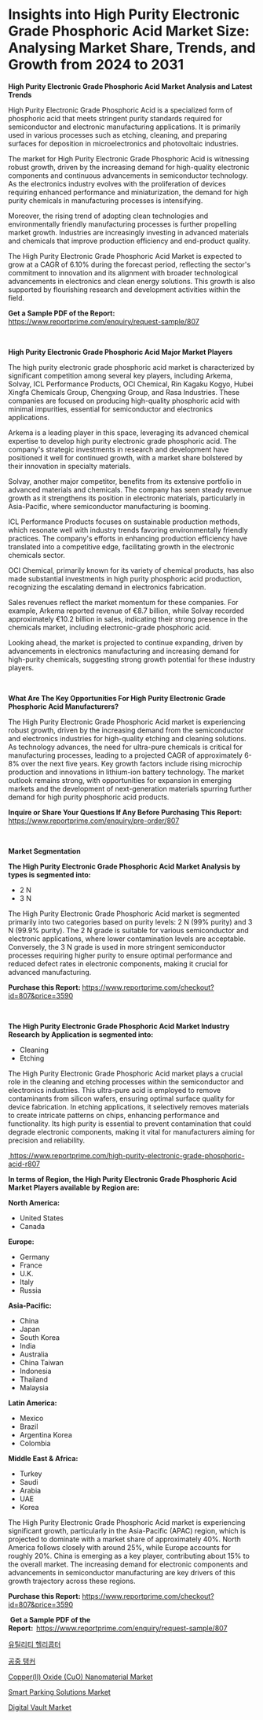 <p><h1>Insights into High Purity Electronic Grade Phosphoric Acid Market Size: Analysing Market Share, Trends, and Growth from 2024 to 2031</h1></p><p><strong>High Purity Electronic Grade Phosphoric Acid Market Analysis and Latest Trends</strong></p>
<p><p>High Purity Electronic Grade Phosphoric Acid is a specialized form of phosphoric acid that meets stringent purity standards required for semiconductor and electronic manufacturing applications. It is primarily used in various processes such as etching, cleaning, and preparing surfaces for deposition in microelectronics and photovoltaic industries. </p><p>The market for High Purity Electronic Grade Phosphoric Acid is witnessing robust growth, driven by the increasing demand for high-quality electronic components and continuous advancements in semiconductor technology. As the electronics industry evolves with the proliferation of devices requiring enhanced performance and miniaturization, the demand for high purity chemicals in manufacturing processes is intensifying.</p><p>Moreover, the rising trend of adopting clean technologies and environmentally friendly manufacturing processes is further propelling market growth. Industries are increasingly investing in advanced materials and chemicals that improve production efficiency and end-product quality. </p><p>The High Purity Electronic Grade Phosphoric Acid Market is expected to grow at a CAGR of 6.10% during the forecast period, reflecting the sector's commitment to innovation and its alignment with broader technological advancements in electronics and clean energy solutions. This growth is also supported by flourishing research and development activities within the field.</p></p>
<p><strong>Get a Sample PDF of the Report:&nbsp;</strong> <a href="https://www.reportprime.com/enquiry/request-sample/807">https://www.reportprime.com/enquiry/request-sample/807</a></p>
<p>&nbsp;</p>
<p><strong>High Purity Electronic Grade Phosphoric Acid Major Market Players</strong></p>
<p><p>The high purity electronic grade phosphoric acid market is characterized by significant competition among several key players, including Arkema, Solvay, ICL Performance Products, OCI Chemical, Rin Kagaku Kogyo, Hubei Xingfa Chemicals Group, Chengxing Group, and Rasa Industries. These companies are focused on producing high-quality phosphoric acid with minimal impurities, essential for semiconductor and electronics applications.</p><p>Arkema is a leading player in this space, leveraging its advanced chemical expertise to develop high purity electronic grade phosphoric acid. The company's strategic investments in research and development have positioned it well for continued growth, with a market share bolstered by their innovation in specialty materials.</p><p>Solvay, another major competitor, benefits from its extensive portfolio in advanced materials and chemicals. The company has seen steady revenue growth as it strengthens its position in electronic materials, particularly in Asia-Pacific, where semiconductor manufacturing is booming.</p><p>ICL Performance Products focuses on sustainable production methods, which resonate well with industry trends favoring environmentally friendly practices. The company's efforts in enhancing production efficiency have translated into a competitive edge, facilitating growth in the electronic chemicals sector.</p><p>OCI Chemical, primarily known for its variety of chemical products, has also made substantial investments in high purity phosphoric acid production, recognizing the escalating demand in electronics fabrication.</p><p>Sales revenues reflect the market momentum for these companies. For example, Arkema reported revenue of €8.7 billion, while Solvay recorded approximately €10.2 billion in sales, indicating their strong presence in the chemicals market, including electronic-grade phosphoric acid.</p><p>Looking ahead, the market is projected to continue expanding, driven by advancements in electronics manufacturing and increasing demand for high-purity chemicals, suggesting strong growth potential for these industry players.</p></p>
<p>&nbsp;</p>
<p><strong>What Are The Key Opportunities For High Purity Electronic Grade Phosphoric Acid Manufacturers?</strong></p>
<p><p>The High Purity Electronic Grade Phosphoric Acid market is experiencing robust growth, driven by the increasing demand from the semiconductor and electronics industries for high-quality etching and cleaning solutions. As technology advances, the need for ultra-pure chemicals is critical for manufacturing processes, leading to a projected CAGR of approximately 6-8% over the next five years. Key growth factors include rising microchip production and innovations in lithium-ion battery technology. The market outlook remains strong, with opportunities for expansion in emerging markets and the development of next-generation materials spurring further demand for high purity phosphoric acid products.</p></p>
<p><strong>Inquire or Share Your Questions If Any Before Purchasing This Report:</strong> <a href="https://www.reportprime.com/enquiry/pre-order/807">https://www.reportprime.com/enquiry/pre-order/807</a></p>
<p>&nbsp;</p>
<p><strong>Market Segmentation</strong></p>
<p><strong>The High Purity Electronic Grade Phosphoric Acid Market Analysis by types is segmented into:</strong></p>
<p><ul><li>2 N</li><li>3 N</li></ul></p>
<p><p>The High Purity Electronic Grade Phosphoric Acid market is segmented primarily into two categories based on purity levels: 2 N (99% purity) and 3 N (99.9% purity). The 2 N grade is suitable for various semiconductor and electronic applications, where lower contamination levels are acceptable. Conversely, the 3 N grade is used in more stringent semiconductor processes requiring higher purity to ensure optimal performance and reduced defect rates in electronic components, making it crucial for advanced manufacturing.</p></p>
<p><strong>Purchase this Report:&nbsp;</strong><a href="https://www.reportprime.com/checkout?id=807&price=3590">https://www.reportprime.com/checkout?id=807&price=3590</a></p>
<p>&nbsp;</p>
<p><strong>The High Purity Electronic Grade Phosphoric Acid Market Industry Research by Application is segmented into:</strong></p>
<p><ul><li>Cleaning</li><li>Etching</li></ul></p>
<p><p>The High Purity Electronic Grade Phosphoric Acid market plays a crucial role in the cleaning and etching processes within the semiconductor and electronics industries. This ultra-pure acid is employed to remove contaminants from silicon wafers, ensuring optimal surface quality for device fabrication. In etching applications, it selectively removes materials to create intricate patterns on chips, enhancing performance and functionality. Its high purity is essential to prevent contamination that could degrade electronic components, making it vital for manufacturers aiming for precision and reliability.</p></p>
<p><a href="https://www.reportprime.com/high-purity-electronic-grade-phosphoric-acid-r807">&nbsp;https://www.reportprime.com/high-purity-electronic-grade-phosphoric-acid-r807</a></p>
<p><strong>In terms of Region, the High Purity Electronic Grade Phosphoric Acid Market Players available by Region are:</strong></p>
<p>
    <p> <strong> North America: </strong>
        <ul>
            <li>United States</li>
            <li>Canada</li>
        </ul>
        </p> 
    <p> <strong> Europe: </strong>
        <ul>
            <li>Germany</li>
            <li>France</li>
            <li>U.K.</li>
            <li>Italy</li>
            <li>Russia</li>
        </ul>
        </p> 
    <p> <strong> Asia-Pacific: </strong>
        <ul>
            <li>China</li>
            <li>Japan</li>
            <li>South Korea</li>
            <li>India</li>
            <li>Australia</li>
            <li>China Taiwan</li>
            <li>Indonesia</li>
            <li>Thailand</li>
            <li>Malaysia</li>
        </ul>
        </p> 
    <p> <strong> Latin America: </strong>
        <ul>
            <li>Mexico</li>
            <li>Brazil</li>
            <li>Argentina Korea</li>
            <li>Colombia</li>
        </ul>
        </p> 
    <p> <strong> Middle East & Africa: </strong>
        <ul>
            <li>Turkey</li>
            <li>Saudi</li>
            <li>Arabia</li>
            <li>UAE</li>
            <li>Korea</li>
        </ul>
    </p>
    </p>
<p><p>The High Purity Electronic Grade Phosphoric Acid market is experiencing significant growth, particularly in the Asia-Pacific (APAC) region, which is projected to dominate with a market share of approximately 40%. North America follows closely with around 25%, while Europe accounts for roughly 20%. China is emerging as a key player, contributing about 15% to the overall market. The increasing demand for electronic components and advancements in semiconductor manufacturing are key drivers of this growth trajectory across these regions.</p></p>
<p><strong>Purchase this Report: </strong><a href="https://www.reportprime.com/checkout?id=807&price=3590">https://www.reportprime.com/checkout?id=807&price=3590</a></p>
<p>&nbsp;<strong>Get a Sample PDF of the Report:&nbsp;&nbsp;</strong><a href="https://www.reportprime.com/enquiry/request-sample/807">https://www.reportprime.com/enquiry/request-sample/807</a></p>
<p><strong></strong></p>
<p><p><a href="https://medium.com/@afsanamia652/%EC%9C%A0%ED%8B%B8%EB%A6%AC%ED%8B%B0-%ED%97%AC%EB%A6%AC%EC%BD%A5%ED%84%B0-%EC%8B%9C%EC%9E%A5%EC%9D%98-%EC%A3%BC%EC%9A%94-%EB%8F%99%ED%96%A5-%EB%B6%84%EC%84%9D-2024%EB%85%84%EB%B6%80%ED%84%B0-2031%EB%85%84%EA%B9%8C%EC%A7%80%EC%9D%98-%EC%8B%9C%EC%9E%A5-%ED%8A%B8%EB%A0%8C%EB%93%9C-%EB%B0%8F-%EB%AF%B8%EB%9E%98-%EC%A0%84%EB%A7%9D-18b566c8d2d3">유틸리티 헬리콥터</a></p><p><a href="https://medium.com/@afsanamia652/%EA%B8%80%EB%A1%9C%EB%B2%8C-%EA%B3%B5%EC%A4%91-%EA%B8%89%EC%9C%A0%EA%B8%B0-%EC%8B%9C%EC%9E%A5%EC%9D%98-%EC%8B%9C%EC%9E%A5-%EB%8F%99%ED%96%A5-%EC%A0%84%EB%A7%9D-%EB%B0%8F-%EB%B6%84%EC%84%9D-2024-2031-87ecf131d021">공중 탱커</a></p><p><a href="https://issuu.com/reportprime-2/docs/copperii-oxide-cuo-nanomaterial-mar_1b0db0bfb80f01">Copper(II) Oxide (CuO) Nanomaterial Market</a></p><p><a href="https://medium.com/@gc37tmozie/smart-parking-solutions-market-revolution-2024-2031-market-trends-shaping-the-next-decade-a1b2b351cf42">Smart Parking Solutions Market</a></p><p><a href="https://medium.com/@gc37tmozie/future-trajectory-of-the-digital-vault-market-emerging-market-trends-and-forecasts-till-2031-6779afdeb2d3">Digital Vault Market</a></p></p>